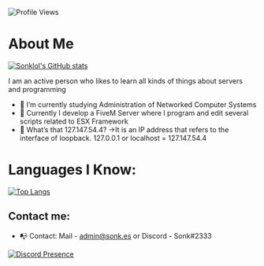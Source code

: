 ![Profile Views](https://komarev.com/ghpvc/?username=sonklol)

# About Me

[![Sonklol's GitHub stats](https://github-readme-stats.vercel.app/api?username=sonklol&theme=radical)](https://github.com/Sonklol)

I am an active person who likes to learn all kinds of things about servers and programming
- 🌱 I’m currently studying Administration of Networked Computer Systems
- 🔭 Currently I develop a FiveM Server where I program and edit several scripts related to ESX Framework 
- 💬 What’s that 127.147.54.4?
      ->It is an IP address that refers to the interface of loopback. 127.0.0.1 or localhost = 127.147.54.4

# Languages I Know:
[![Top Langs](https://github-readme-stats.vercel.app/api/top-langs/?username=mickey758&layout=compact)](https://github.com/Mickey758)

## Contact me:
- 📭 Contact: Mail - admin@sonk.es or Discord - Sonk#2333
<!--
**Sonklol/Sonklol** is a ✨ _special_ ✨ repository because its `README.md` (this file) appears on your GitHub profile.

Here are some ideas to get you started:

- 🔭 I’m currently working on ...
- 🌱 I’m currently learning ...
- 👯 I’m looking to collaborate on ...
- 🤔 I’m looking for help with ...
- 💬 Ask me about ...
- 📫 How to reach me: ...
- 😄 Pronouns: ...
- ⚡ Fun fact: ...
-->

[![Discord Presence](https://lanyard.cnrad.dev/api/427872717027672065)](https://discord.com/users/427872717027672065)
